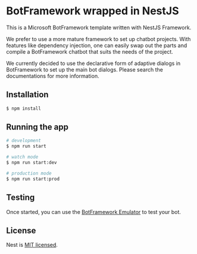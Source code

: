 # BotFramework wrapped in NestJS

This is a Microsoft BotFramework template written with NestJS Framework.

We prefer to use a more mature framework to set up chatbot projects. With features like dependency injection, one can easily swap out the parts and compile a BotFramework chatbot that suits the needs of the project.

We currently decided to use the declarative form of adaptive dialogs in BotFramework to set up the main bot dialogs. Please search the documentations for more information.

## Installation

```bash
$ npm install
```

## Running the app

```bash
# development
$ npm run start

# watch mode
$ npm run start:dev

# production mode
$ npm run start:prod
```

## Testing

Once started, you can use the [BotFramework Emulator](https://aka.ms/botframework-emulator) to test your bot.

## License

Nest is [MIT licensed](LICENSE).
